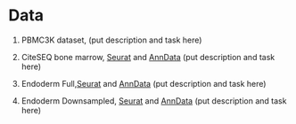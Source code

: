 # Data

1. PBMC3K dataset, (put description and task here)

2. CiteSEQ bone marrow, [Seurat](https://figshare.com/s/e816f8a891be5424148c) and [AnnData](https://figshare.com/s/cfbc86f6a399343677ea)  (put description and task here)

3. Endoderm Full,[Seurat](https://figshare.com/s/5607d3d9ca2567d94f24) and [AnnData](https://figshare.com/s/fe99143697ea99121240)  (put description and task here)

4. Endoderm Downsampled, [Seurat](https://figshare.com/s/5cbd982acb2dab263519) and [AnnData](https://figshare.com/s/c204122a8d0550282502) (put description and task here)
